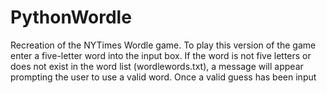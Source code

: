 # PythonWordle

Recreation of the NYTimes Wordle game. To play this version of the game enter a five-letter word into the input box. 
If the word is not five letters or does not exist in the word list (wordlewords.txt), a message will appear prompting the user to use a valid word.
Once  a valid guess has been input 
